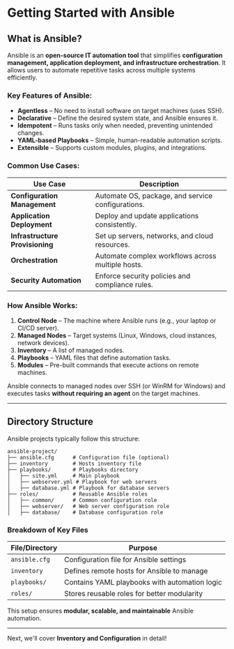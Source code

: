 # Getting Started with Ansible

## What is Ansible?

Ansible is an **open-source IT automation tool** that simplifies **configuration management, application deployment, and infrastructure orchestration**. It allows users to automate repetitive tasks across multiple systems efficiently.

### **Key Features of Ansible:**
- **Agentless** – No need to install software on target machines (uses SSH).
- **Declarative** – Define the desired system state, and Ansible ensures it.
- **Idempotent** – Runs tasks only when needed, preventing unintended changes.
- **YAML-based Playbooks** – Simple, human-readable automation scripts.
- **Extensible** – Supports custom modules, plugins, and integrations.

### **Common Use Cases:**
| Use Case | Description |
|----------|-------------|
| **Configuration Management** | Automate OS, package, and service configurations. |
| **Application Deployment** | Deploy and update applications consistently. |
| **Infrastructure Provisioning** | Set up servers, networks, and cloud resources. |
| **Orchestration** | Automate complex workflows across multiple hosts. |
| **Security Automation** | Enforce security policies and compliance rules. |

### **How Ansible Works:**
1. **Control Node** – The machine where Ansible runs (e.g., your laptop or CI/CD server).
2. **Managed Nodes** – Target systems (Linux, Windows, cloud instances, network devices).
3. **Inventory** – A list of managed nodes.
4. **Playbooks** – YAML files that define automation tasks.
5. **Modules** – Pre-built commands that execute actions on remote machines.

Ansible connects to managed nodes over SSH (or WinRM for Windows) and executes tasks **without requiring an agent** on the target machines.

---

## Directory Structure

Ansible projects typically follow this structure:
```
ansible-project/
├── ansible.cfg      # Configuration file (optional)
├── inventory        # Hosts inventory file
├── playbooks/       # Playbooks directory
│   ├── site.yml     # Main playbook
│   ├── webserver.yml # Playbook for web servers
│   ├── database.yml # Playbook for database servers
├── roles/           # Reusable Ansible roles
│   ├── common/      # Common configuration role
│   ├── webserver/   # Web server configuration role
│   ├── database/    # Database configuration role
```

### **Breakdown of Key Files**
| File/Directory | Purpose |
|---------------|---------|
| `ansible.cfg` | Configuration file for Ansible settings |
| `inventory` | Defines remote hosts for Ansible to manage |
| `playbooks/` | Contains YAML playbooks with automation logic |
| `roles/` | Stores reusable roles for better modularity |

This setup ensures **modular, scalable, and maintainable** Ansible automation.

---

Next, we'll cover **Inventory and Configuration** in detail!
